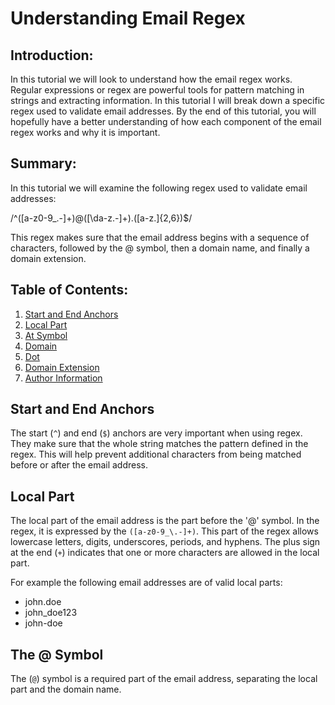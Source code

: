 # Understanding Email Regex

## Introduction:

In this tutorial we will look to understand how the email regex works. Regular expressions or regex are powerful tools for pattern matching in strings and extracting information. In this tutorial I will break down a specific regex used to validate email addresses. By the end of this tutorial, you will hopefully have a better understanding of how each component of the email regex works and why it is important.

## Summary:

In this tutorial we will examine the following regex used to validate email addresses:

/^([a-z0-9_\.-]+)@([\da-z\.-]+)\.([a-z\.]{2,6})$/

This regex makes sure that the email address begins with a sequence of characters, followed by the @ symbol, then a domain name, and finally a domain extension.

## Table of Contents:

1. [Start and End Anchors](#start-end-anchors)
2. [Local Part](#local-part)
3. [At Symbol](#at-symbol)
4. [Domain](#domain)
5. [Dot](#dot)
6. [Domain Extension](#domain-extension)
7. [Author Information](#author-information)

## Start and End Anchors <a name="start-end-anchors"></a>

The start (`^`) and end (`$`) anchors are very important when using regex. They make sure that the whole string matches the pattern defined in the regex. This will help prevent additional characters from being matched before or after the email address.

## Local Part <a name="local-part"></a>

The local part of the email address is the part before the '@' symbol. In the regex, it is expressed by the `([a-z0-9_\.-]+)`. This part of the regex allows lowercase letters, digits, underscores, periods, and hyphens. The plus sign at the end (`+`) indicates that one or more characters are allowed in the local part.

For example the following email addresses are of valid local parts:

- john.doe
- john_doe123
- john-doe

## The @ Symbol <a name="at-symbol"></a>

The (`@`) symbol is a required part of the email address, separating the local part and the domain name.


